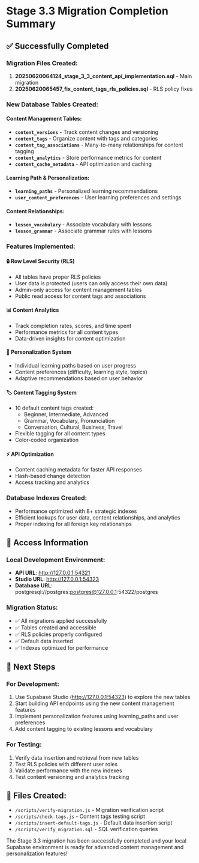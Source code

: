 # Stage 3.3 Migration Completion Summary

## ✅ Successfully Completed

### Migration Files Created:

1. **20250620064124_stage_3_3_content_api_implementation.sql** - Main migration
2. **20250620065457_fix_content_tags_rls_policies.sql** - RLS policy fixes

### New Database Tables Created:

#### Content Management Tables:

- **`content_versions`** - Track content changes and versioning
- **`content_tags`** - Organize content with tags and categories
- **`content_tag_associations`** - Many-to-many relationships for content tagging
- **`content_analytics`** - Store performance metrics for content
- **`content_cache_metadata`** - API optimization and caching

#### Learning Path & Personalization:

- **`learning_paths`** - Personalized learning recommendations
- **`user_content_preferences`** - User learning preferences and settings

#### Content Relationships:

- **`lesson_vocabulary`** - Associate vocabulary with lessons
- **`lesson_grammar`** - Associate grammar rules with lessons

### Features Implemented:

#### 🔒 Row Level Security (RLS)

- All tables have proper RLS policies
- User data is protected (users can only access their own data)
- Admin-only access for content management tables
- Public read access for content tags and associations

#### 📊 Content Analytics

- Track completion rates, scores, and time spent
- Performance metrics for all content types
- Data-driven insights for content optimization

#### 🎯 Personalization System

- Individual learning paths based on user progress
- Content preferences (difficulty, learning style, topics)
- Adaptive recommendations based on user behavior

#### 🏷️ Content Tagging System

- 10 default content tags created:
  - Beginner, Intermediate, Advanced
  - Grammar, Vocabulary, Pronunciation
  - Conversation, Cultural, Business, Travel
- Flexible tagging for all content types
- Color-coded organization

#### ⚡ API Optimization

- Content caching metadata for faster API responses
- Hash-based change detection
- Access tracking and analytics

### Database Indexes Created:

- Performance optimized with 8+ strategic indexes
- Efficient lookups for user data, content relationships, and analytics
- Proper indexing for all foreign key relationships

## 🔗 Access Information

### Local Development Environment:

- **API URL**: http://127.0.0.1:54321
- **Studio URL**: http://127.0.0.1:54323
- **Database URL**: postgresql://postgres:postgres@127.0.0.1:54322/postgres

### Migration Status:

- ✅ All migrations applied successfully
- ✅ Tables created and accessible
- ✅ RLS policies properly configured
- ✅ Default data inserted
- ✅ Indexes optimized for performance

## 🚀 Next Steps

### For Development:

1. Use Supabase Studio (http://127.0.0.1:54323) to explore the new tables
2. Start building API endpoints using the new content management features
3. Implement personalization features using learning_paths and user preferences
4. Add content tagging to existing lessons and vocabulary

### For Testing:

1. Verify data insertion and retrieval from new tables
2. Test RLS policies with different user roles
3. Validate performance with the new indexes
4. Test content versioning and analytics tracking

## 📁 Files Created:

- `/scripts/verify-migration.js` - Migration verification script
- `/scripts/check-tags.js` - Content tags testing script
- `/scripts/insert-default-tags.js` - Default data insertion script
- `/scripts/verify_migration.sql` - SQL verification queries

The Stage 3.3 migration has been successfully completed and your local Supabase environment is ready for advanced content management and personalization features!
